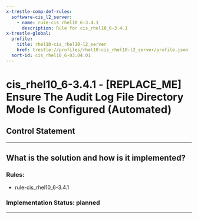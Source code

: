 ```yaml
---
x-trestle-comp-def-rules:
  software-cis_l2_server:
    - name: rule-cis_rhel10_6-3.4.1
      description: Rule for cis_rhel10_6-3.4.1
x-trestle-global:
  profile:
    title: rhel10-cis_rhel10-l2_server
    href: trestle://profiles/rhel10-cis_rhel10-l2_server/profile.json
  sort-id: cis_rhel10_6-03.04.01
---
```


# cis_rhel10_6-3.4.1 - \[REPLACE_ME\] Ensure The Audit Log File Directory Mode Is Configured (Automated)

## Control Statement

______________________________________________________________________

## What is the solution and how is it implemented?

<!-- For implementation status enter one of: implemented, partial, planned, alternative, not-applicable -->

<!-- Note that the list of rules under ### Rules: is read-only and changes will not be captured after assembly to JSON -->

<!-- Add control implementation description here for control: cis_rhel10_6-3.4.1 -->

### Rules:

  - rule-cis_rhel10_6-3.4.1

### Implementation Status: planned

______________________________________________________________________
